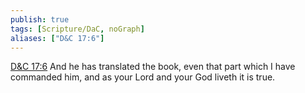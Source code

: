 ```yaml
---
publish: true
tags: [Scripture/DaC, noGraph]
aliases: ["D&C 17:6"]
---
```

[D&C 17:6](https://churchofjesuschrist.org/study/scriptures/dc-testament/dc/17?lang=eng&id=p6#p6) And he has translated the book, even that part which I have commanded him, and as your Lord and your God liveth it is true.
